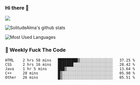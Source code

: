 ### Hi there 👋

<p>
  <a href="https://count.getloli.com/"><img src="https://count.getloli.com/get/@:solitudealma"></a>
</p>

![SolitudeAlma's github stats](https://github-readme-stats.vercel.app/api?username=solitudealma&show_icons=true&theme=radical)

![Most Used Languages](https://github-readme-stats.vercel.app/api/top-langs/?username=solitudealma&layout=compact&hide_border=true&theme=dark)
<!-- ![visitors](https://visitor-badge.glitch.me/badge?page_id=solitudealma.solitudealma.id) -->


### :dart: Weekly Fuck The Code

<!--START_SECTION:waka-->
```text
HTML    2 hrs 58 mins   █████████▒░░░░░░░░░░░░░░░   37.25 % 
CSS     2 hrs 16 mins   ███████░░░░░░░░░░░░░░░░░░   28.42 % 
Java    1 hr 5 mins     ███▒░░░░░░░░░░░░░░░░░░░░░   13.64 % 
C++     28 mins         █▒░░░░░░░░░░░░░░░░░░░░░░░   05.98 % 
Other   26 mins         █▒░░░░░░░░░░░░░░░░░░░░░░░   05.51 % 
```
<!--END_SECTION:waka-->
